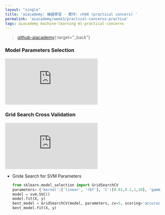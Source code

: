 ```yaml
---
layout: "single"
title: 'aiacademy: 機器學習 - 實作: ch08 (practical concers) '
permalink: 'aiacademy/week3/practical-concerns-practice'
tags: aiacademy machine-learning ml-practical-concerns
---
```


> [github-aiacademy](https://github.com/yuting3656/aiacademy/tree/master/week2/machine-learning/Chapter8){:target="_back"}


### Model Parameters Selection

<iframe src="https://www.youtube.com/embed/G5ZxDR4IVNY" frameborder="0" allow="accelerometer; autoplay; encrypted-media; gyroscope; picture-in-picture" allowfullscreen></iframe>

### Grid Search Cross Validation


<iframe src="https://www.youtube.com/embed/YSLOm1VjsSE" frameborder="0" allow="accelerometer; autoplay; encrypted-media; gyroscope; picture-in-picture" allowfullscreen></iframe>


- Gride Search for SVM Parameters

   ~~~python
   from sklearn.model_selection import GridSearchCV
   parameters= {'kernel':['linear', 'rbf'], 'C':[0.01,0.1,1,10], 'gamma':[0.01,0.1,1,10]}
   model = svm.SVC()
   model.fit(X, y)
   best_model = GridSearchCV(model, parameters, cv=5, scoring='accuracy',    return_train_score='cv_results_')
   best_model.fit(X, y)
   ~~~

